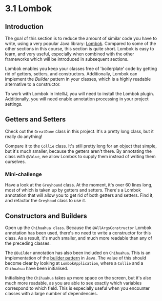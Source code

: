 # 3.1 Lombok

## Introduction
The goal of this section is to reduce the amount of similar code you have to write, using a very popular Java library: [Lombok](https://projectlombok.org/). Compared to some of the other sections in this course, this section is quite short. Lombok is easy to learn, and very useful, especially when combined with the other frameworks which will be introduced in subsequent sections.  

Lombok enables you keep your classes free of 'boilerplate' code by getting rid of getters, setters, and constructors. Additionally, Lombok can implement the *Builder* pattern in your classes, which is a highly readable alternative to a constructor.

To work with Lombok in IntelliJ, you will need to install the Lombok plugin. Additionally, you will need enable annotation processing in your project settings.  

## Getters and Setters
Check out the `GreatDane` class in this project. It's a pretty long class, but it really do anything!

Compare it to the `Collie` class. It's still pretty long for an object that simple, but it's much smaller, because the getters aren't there. By annotating the class with `@Value`, we allow Lombok to supply them instead of writing them ourselves.

### Mini-challenge
Have a look at the `Greyhound` class. At the moment, it's over 60 lines long, most of which is taken up by getters and setters. There's a Lombok annotation that will allow you to get rid of both getters and setters. Find it, and refactor the `Greyhoud` class to use it. 

## Constructors and Builders
Open up the `Chihuahua class`. Because the `@AllArgsConstructor` Lombok annotation has been used, there's no need to write a constructor for this class. As a result, it's much smaller, and much more readable than any of the preceding classes.

The `@Builder` annotation has also been included on `Chihuahua`. This is an implementation of the [builder pattern](https://en.wikipedia.org/wiki/Builder_pattern) in Java. The value of this should become clear by looking at `LombokApplication`, where a `Collie` and a `Chihuahua` have been initialised. 

Initialising the `Chihuahua` takes up more space on the screen, but it's also much more readable, as you are able to see exactly which variables correspond to which field. This is especially useful when you encounter classes with a large number of dependencies.

